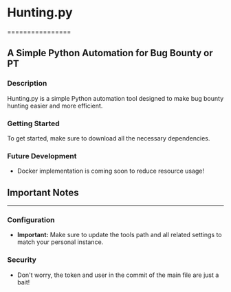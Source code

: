 # Hunting.py
================

A Simple Python Automation for Bug Bounty or PT
-----------------------------------------

### Description

Hunting.py is a simple Python automation tool designed to make bug bounty hunting easier and more efficient.

### Getting Started

To get started, make sure to download all the necessary dependencies.

### Future Development

* Docker implementation is coming soon to reduce resource usage!

## Important Notes
---------------

### Configuration

* **Important:** Make sure to update the tools path and all related settings to match your personal instance.

### Security

* Don't worry, the token and user in the commit of the main file are just a bait!
